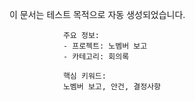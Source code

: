 이 문서는 테스트 목적으로 자동 생성되었습니다.
                
                주요 정보:
                - 프로젝트: 노벰버 보고
                - 카테고리: 회의록
                
                핵심 키워드:
                노벰버 보고, 안건, 결정사항